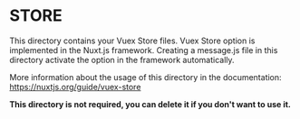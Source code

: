 # STORE

This directory contains your Vuex Store files.
Vuex Store option is implemented in the Nuxt.js framework.
Creating a message.js file in this directory activate the option in the framework automatically.

More information about the usage of this directory in the documentation:
https://nuxtjs.org/guide/vuex-store

**This directory is not required, you can delete it if you don't want to use it.**
